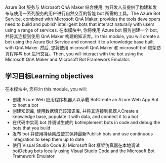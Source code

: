 <span data-ttu-id="cb692-101">Azure Bot 服务与 Microsoft QnA Maker 结合使用, 为开发人员提供了构建和发布与使用一系列服务的用户进行自然交互的智能 bot 所需的工具。</span><span class="sxs-lookup"><span data-stu-id="cb692-101">The Azure Bot Service, combined with Microsoft QnA Maker, provides the tools developers need to build and publish intelligent bots that interact naturally with users using a range of services.</span></span> <span data-ttu-id="cb692-102">在本模块中, 你将使用 Azure bot 服务创建一个 bot, 并将其连接到使用 QnA Maker 构建的知识库。</span><span class="sxs-lookup"><span data-stu-id="cb692-102">In this module, you will create a bot using the Azure Bot Service and connect it to a knowledge base built with QnA Maker.</span></span> <span data-ttu-id="cb692-103">然后, 您将使用 microsoft QnA Maker 和 microsoft bot 框架仿真程序与 bot 进行交互。</span><span class="sxs-lookup"><span data-stu-id="cb692-103">Then, you will interact with the bot using the Microsoft QnA Maker and Microsoft Bot Framework Emulator.</span></span>

## <a name="learning-objectives"></a><span data-ttu-id="cb692-104">学习目标</span><span class="sxs-lookup"><span data-stu-id="cb692-104">Learning objectives</span></span>

<span data-ttu-id="cb692-105">在本模块中, 您将:</span><span class="sxs-lookup"><span data-stu-id="cb692-105">In this module, you will:</span></span>

- <span data-ttu-id="cb692-106">创建 Azure Web 应用程序机器人以承载 Bot</span><span class="sxs-lookup"><span data-stu-id="cb692-106">Create an Azure Web App Bot to host a bot</span></span>
- <span data-ttu-id="cb692-107">创建知识库, 使用数据填充该知识库, 并将其连接到机器人</span><span class="sxs-lookup"><span data-stu-id="cb692-107">Create a knowledge base, populate it with data, and connect it to a bot</span></span>
- <span data-ttu-id="cb692-108">在代码中实现 bot 并调试生成的 bot</span><span class="sxs-lookup"><span data-stu-id="cb692-108">Implement bots in code and debug the bots that you build</span></span>
- <span data-ttu-id="cb692-109">发布 bot 并使用持续集成使其保持最新</span><span class="sxs-lookup"><span data-stu-id="cb692-109">Publish bots and use continuous integration to keep them up to date</span></span>
- <span data-ttu-id="cb692-110">使用 Visual Studio Code 和 Microsoft Bot 框架仿真器在本地调试 bot</span><span class="sxs-lookup"><span data-stu-id="cb692-110">Debug bots locally using Visual Studio Code and the Microsoft Bot Framework Emulator</span></span>